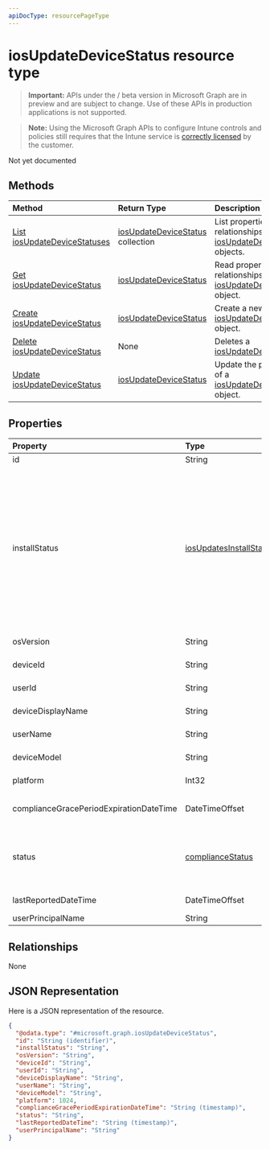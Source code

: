 ```yaml
---
apiDocType: resourcePageType
---
```

# iosUpdateDeviceStatus resource type

> **Important:** APIs under the / beta version in Microsoft Graph are in preview and are subject to change. Use of these APIs in production applications is not supported.

> **Note:** Using the Microsoft Graph APIs to configure Intune controls and policies still requires that the Intune service is [correctly licensed](https://go.microsoft.com/fwlink/?linkid=839381) by the customer.

Not yet documented
## Methods
|Method|Return Type|Description|
|:---|:---|:---|
|[List iosUpdateDeviceStatuses](../api/intune_deviceconfig_iosupdatedevicestatus_list.md)|[iosUpdateDeviceStatus](../resources/intune_deviceconfig_iosupdatedevicestatus.md) collection|List properties and relationships of the [iosUpdateDeviceStatus](../resources/intune_deviceconfig_iosupdatedevicestatus.md) objects.|
|[Get iosUpdateDeviceStatus](../api/intune_deviceconfig_iosupdatedevicestatus_get.md)|[iosUpdateDeviceStatus](../resources/intune_deviceconfig_iosupdatedevicestatus.md)|Read properties and relationships of the [iosUpdateDeviceStatus](../resources/intune_deviceconfig_iosupdatedevicestatus.md) object.|
|[Create iosUpdateDeviceStatus](../api/intune_deviceconfig_iosupdatedevicestatus_create.md)|[iosUpdateDeviceStatus](../resources/intune_deviceconfig_iosupdatedevicestatus.md)|Create a new [iosUpdateDeviceStatus](../resources/intune_deviceconfig_iosupdatedevicestatus.md) object.|
|[Delete iosUpdateDeviceStatus](../api/intune_deviceconfig_iosupdatedevicestatus_delete.md)|None|Deletes a [iosUpdateDeviceStatus](../resources/intune_deviceconfig_iosupdatedevicestatus.md).|
|[Update iosUpdateDeviceStatus](../api/intune_deviceconfig_iosupdatedevicestatus_update.md)|[iosUpdateDeviceStatus](../resources/intune_deviceconfig_iosupdatedevicestatus.md)|Update the properties of a [iosUpdateDeviceStatus](../resources/intune_deviceconfig_iosupdatedevicestatus.md) object.|

## Properties
|Property|Type|Description|
|:---|:---|:---|
|id|String|Key of the entity.|
|installStatus|[iosUpdatesInstallStatus](../resources/intune_deviceconfig_iosupdatesinstallstatus.md)|The installation status of the policy report. Possible values are: `success`, `available`, `idle`, `unknown`, `downloading`, `downloadFailed`, `downloadRequiresComputer`, `downloadInsufficientSpace`, `downloadInsufficientPower`, `downloadInsufficientNetwork`, `installing`, `installInsufficientSpace`, `installInsufficientPower`, `installPhoneCallInProgress`, `installFailed`, `notSupportedOperation`, `sharedDeviceUserLoggedInError`.|
|osVersion|String|The device version that is being reported.|
|deviceId|String|The device id that is being reported.|
|userId|String|The User id that is being reported.|
|deviceDisplayName|String|Device name of the DevicePolicyStatus.|
|userName|String|The User Name that is being reported|
|deviceModel|String|The device model that is being reported|
|platform|Int32|Platform of the device that is being reported|
|complianceGracePeriodExpirationDateTime|DateTimeOffset|The DateTime when device compliance grace period expires|
|status|[complianceStatus](../resources/intune_shared_compliancestatus.md)|Compliance status of the policy report. Possible values are: `unknown`, `notApplicable`, `compliant`, `remediated`, `nonCompliant`, `error`, `conflict`, `notAssigned`.|
|lastReportedDateTime|DateTimeOffset|Last modified date time of the policy report.|
|userPrincipalName|String|UserPrincipalName.|

## Relationships
None
## JSON Representation
Here is a JSON representation of the resource.
<!-- {
  "blockType": "resource",
  "keyProperty": "id",
  "@odata.type": "microsoft.graph.iosUpdateDeviceStatus"
}
-->
``` json
{
  "@odata.type": "#microsoft.graph.iosUpdateDeviceStatus",
  "id": "String (identifier)",
  "installStatus": "String",
  "osVersion": "String",
  "deviceId": "String",
  "userId": "String",
  "deviceDisplayName": "String",
  "userName": "String",
  "deviceModel": "String",
  "platform": 1024,
  "complianceGracePeriodExpirationDateTime": "String (timestamp)",
  "status": "String",
  "lastReportedDateTime": "String (timestamp)",
  "userPrincipalName": "String"
}
```





